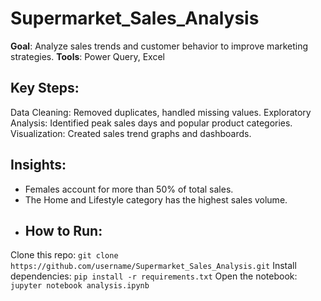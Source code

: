 # Supermarket_Sales_Analysis 
**Goal**: Analyze sales trends and customer behavior to improve marketing strategies.
**Tools**: Power Query, Excel
## Key Steps:
Data Cleaning: Removed duplicates, handled missing values.
Exploratory Analysis: Identified peak sales days and popular product categories.
Visualization: Created sales trend graphs and dashboards.
## Insights:
- Females account for more than 50% of total sales.
- The Home and Lifestyle category has the highest sales volume.
- ## How to Run:
Clone this repo: `git clone https://github.com/username/Supermarket_Sales_Analysis.git`
Install dependencies: `pip install -r requirements.txt`
Open the notebook: `jupyter notebook analysis.ipynb`
